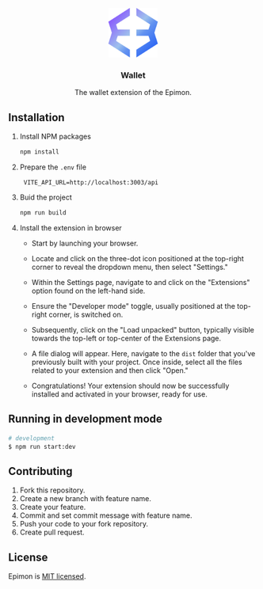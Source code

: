 <p align="center">
<img src="https://raw.githubusercontent.com/canccevik/epimon/main/.github/assets/logo.png" alt="Epimon Logo" width="100" />
</p>

<h3 align="center">Wallet</h3>

<p align="center">The wallet extension of the Epimon.</p>

## Installation

1. Install NPM packages

   ```sh
   npm install
   ```

2. Prepare the `.env` file

   ```JS
    VITE_API_URL=http://localhost:3003/api
   ```

3. Buid the project

   ```sh
   npm run build
   ```

4. Install the extension in browser

   - Start by launching your browser.

   - Locate and click on the three-dot icon positioned at the top-right corner to reveal the dropdown menu, then select "Settings."

   - Within the Settings page, navigate to and click on the "Extensions" option found on the left-hand side.

   - Ensure the "Developer mode" toggle, usually positioned at the top-right corner, is switched on.

   - Subsequently, click on the "Load unpacked" button, typically visible towards the top-left or top-center of the Extensions page.

   - A file dialog will appear. Here, navigate to the `dist` folder that you've previously built with your project. Once inside, select all the files related to your extension and then click "Open."

   - Congratulations! Your extension should now be successfully installed and activated in your browser, ready for use.

## Running in development mode

```bash
# development
$ npm run start:dev
```

## Contributing

1. Fork this repository.
2. Create a new branch with feature name.
3. Create your feature.
4. Commit and set commit message with feature name.
5. Push your code to your fork repository.
6. Create pull request.

## License

Epimon is [MIT licensed](https://github.com/canccevik/epimon/blob/main/LICENSE).
